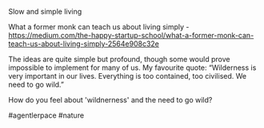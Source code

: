 Slow and simple living

What a former monk can teach us about living simply - https://medium.com/the-happy-startup-school/what-a-former-monk-can-teach-us-about-living-simply-2564e908c32e 

The ideas are quite simple but profound, though some would prove impossible to implement for many of us. My favourite quote: “Wilderness is very important in our lives. Everything is too contained, too civilised. We need to go wild.”

How do you feel about 'wildnerness' and the need to go wild?

#agentlerpace #nature 